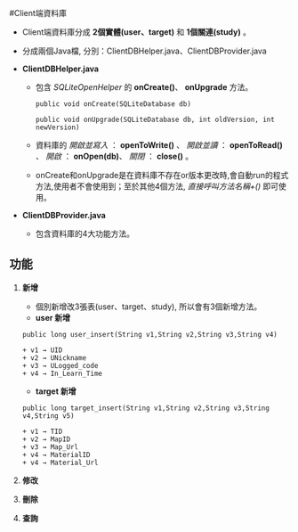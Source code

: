 #Client端資料庫

*   Client端資料庫分成 **2個實體(user、target)** 和 **1個關連(study)** 。
*   分成兩個Java檔, 分別：ClientDBHelper.java、ClientDBProvider.java
*   **ClientDBHelper.java**
    
    + 包含 _SQLiteOpenHelper_ 的 __onCreate()__、 __onUpgrade__ 方法。

        `public void onCreate(SQLiteDatabase db)`

        `public void onUpgrade(SQLiteDatabase db, int oldVersion, int newVersion)`


    + 資料庫的 *開啟並寫入* ： __openToWrite()__ 、 *開啟並讀* ： __openToRead()__ 、
    	      *開啟* ： __onOpen(db)__、  *關閉* ： __close()__ 。
    
    + onCreate和onUpgrade是在資料庫不存在or版本更改時,會自動run的程式方法,使用者不會使用到；至於其他4個方法, _直接呼叫方法名稱+()_ 即可使用。

*   **ClientDBProvider.java**
    
    + 包含資料庫的4大功能方法。
    
## 功能

1.  __新增__
    * 個別新增改3張表(user、target、study), 所以會有3個新增方法。
    * **user 新增**
    
     `public long user_insert(String v1,String v2,String v3,String v4)`
    
        + v1 → UID
        + v2 → UNickname
        + v3 → ULogged_code
        + v4 → In_Learn_Time
    * **target 新增**

     `public long target_insert(String v1,String v2,String v3,String v4,String v5)`
     
        + v1 → TID
        + v2 → MapID
        + v3 → Map_Url
        + v4 → MaterialID
        + v4 → Material_Url

2.  __修改__

3.  __刪除__

4.  __查詢__
